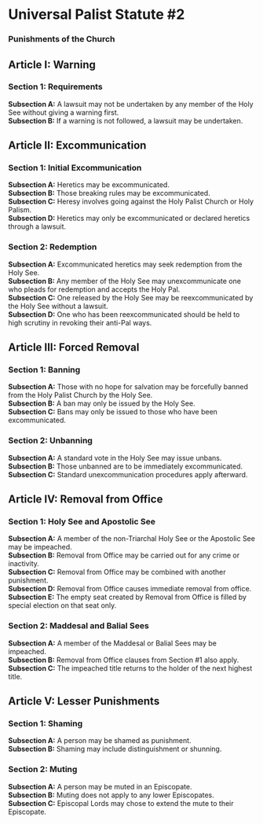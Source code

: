 # Universal Palist Statute #2
### Punishments of the Church
## Article I: Warning
### Section 1: Requirements
**Subsection A:** A lawsuit may not be undertaken by any member of the Holy See without giving a warning first.  
**Subsection B:** If a warning is not followed, a lawsuit may be undertaken.
## Article II: Excommunication
### Section 1: Initial Excommunication
**Subsection A:** Heretics may be excommunicated.  
**Subsection B:** Those breaking rules may be excommunicated.  
**Subsection C:** Heresy involves going against the Holy Palist Church or Holy Palism.  
**Subsection D:** Heretics may only be excommunicated or declared heretics through a lawsuit.  
### Section 2: Redemption
**Subsection A:** Excommunicated heretics may seek redemption from the Holy See.  
**Subsection B:** Any member of the Holy See may unexcommunicate one who pleads for redemption and accepts the Holy Pal.  
**Subsection C:** One released by the Holy See may be reexcommunicated by the Holy See without a lawsuit.  
**Subsection D:** One who has been reexcommunicated should be held to high scrutiny in revoking their anti-Pal ways.  
## Article III: Forced Removal
### Section 1: Banning
**Subsection A:** Those with no hope for salvation may be forcefully banned from the Holy Palist Church by the Holy See.  
**Subsection B:** A ban may only be issued by the Holy See.  
**Subsection C:** Bans may only be issued to those who have been excommunicated.
### Section 2: Unbanning
**Subsection A:** A standard vote in the Holy See may issue unbans.  
**Subsection B:** Those unbanned are to be immediately excommunicated.  
**Subsection C:** Standard unexcommunication procedures apply afterward.  
## Article IV: Removal from Office
### Section 1: Holy See and Apostolic See
**Subsection A:** A member of the non-Triarchal Holy See or the Apostolic See may be impeached.  
**Subsection B:** Removal from Office may be carried out for any crime or inactivity.  
**Subsection C:** Removal from Office may be combined with another punishment.  
**Subsection D:** Removal from Office causes immediate removal from office.  
**Subsection E:** The empty seat created by Removal from Office is filled by special election on that seat only.  
### Section 2: Maddesal and Balial Sees
**Subsection A:** A member of the Maddesal or Balial Sees may be impeached.  
**Subsection B:** Removal from Office clauses from Section #1 also apply.  
**Subsection C:** The impeached title returns to the holder of the next highest title.  
## Article V: Lesser Punishments
### Section 1: Shaming
**Subsection A:** A person may be shamed as punishment.  
**Subsection B:** Shaming may include distinguishment or shunning.  
### Section 2: Muting
**Subsection A:** A person may be muted in an Episcopate.  
**Subsection B:** Muting does not apply to any lower Episcopates.  
**Subsection C:** Episcopal Lords may chose to extend the mute to their Episcopate.  
